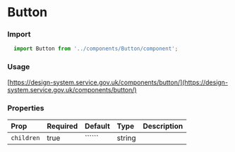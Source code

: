 Button
==========

### Import
```js
  import Button from '../components/Button/component';
```
<!-- STORY -->

### Usage

[https://design-system.service.gov.uk/components/button/](https://design-system.service.gov.uk/components/button/)

### Properties
Prop | Required | Default | Type | Description
:--- | :------- | :------ | :--- | :----------
`children` | true | `````` | string | 